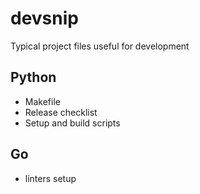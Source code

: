 # devsnip

Typical project files useful for development

## Python

* Makefile
* Release checklist
* Setup and build scripts

## Go

* linters setup
